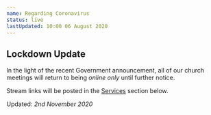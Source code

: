 ```yaml
---
name: Regarding Coronavirus
status: live
lastUpdated: 10:00 06 August 2020
---
```

## Lockdown Update
In the light of the recent Government announcement, all of our church meetings will return to being *online only* until further notice.

Stream links will be posted in the [Services](/#services) section below.

Updated: *2nd November 2020*

